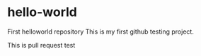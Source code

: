 # hello-world
First helloworld repository
This is my first github testing project.


This is pull request test
